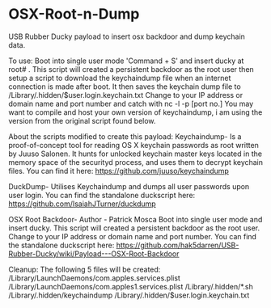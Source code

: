 # OSX-Root-n-Dump
USB Rubber Ducky payload to insert osx backdoor and dump keychain data.

To use:
Boot into single user mode 'Command + S' and insert ducky at root# . 
This script will created a persistent backdoor as the root user then setup a script to download the keychaindump file when an internet connection is made after boot. It then saves the keychain dump file to /Library/.hidden/$user.login.keychain.txt 
Change to your IP address or domain name and port number and catch with nc -l -p [port no.]
You may want to compile and host your own version of keychaindump, i am using the version from the original script found below.

About the scripts modified to create this payload:
Keychaindump-
Is a proof-of-concept tool for reading OS X keychain passwords as root written by Juuso Salonen. It hunts for unlocked keychain master keys located in the memory space of the securityd process, and uses them to decrypt keychain files.
You can find it here: https://github.com/juuso/keychaindump

DuckDump-
Utilises Keychaindump and dumps all user passwords upon user login.
You can find the standalone duckscript here: https://github.com/IsaiahJTurner/duckdump

OSX Root Backdoor-
Author - Patrick Mosca
Boot into single user mode and insert ducky. This script will created a persistent backdoor as the root user. 
Change to your IP address or domain name and port number.
You can find the standalone duckscript here: https://github.com/hak5darren/USB-Rubber-Ducky/wiki/Payload---OSX-Root-Backdoor

Cleanup:
The following 5 files will be created:
/Library/LaunchDaemons/com.apples.services.plist
/Library/LaunchDaemons/com.apples1.services.plist
/Library/.hidden/*.sh 
/Library/.hidden/keychaindump
/Library/.hidden/$user.login.keychain.txt

